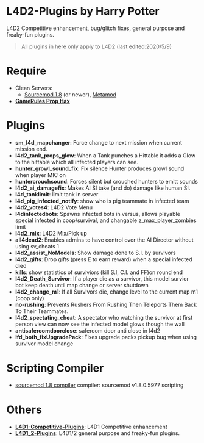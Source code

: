 # L4D2-Plugins by Harry Potter
L4D2 Competitive enhancement, bug/glitch fixes, general purpose and freaky-fun plugins.
>All plugins in here only apply to L4D2 (last edited:2020/5/9)
# Require
* Clean Servers:
  * [Sourcemod 1.8](https://www.sourcemod.net/downloads.php?branch=1.8-dev) (or newer), [Metamod](https://www.metamodsource.net/downloads.php?branch=stable)
* <b>[GameRules Prop Hax](https://forums.alliedmods.net/showthread.php?t=154217)</b>
# Plugins
* <b>sm_l4d_mapchanger</b>: Force change to next mission when current mission end.
* <b>l4d2_tank_props_glow</b>: When a Tank punches a Hittable it adds a Glow to the hittable which all infected players can see.
* <b>hunter_growl_sound_fix</b>: Fix silence Hunter produces growl sound when player MIC on
* <b>huntercrouchsound</b>: Forces silent but crouched hunters to emitt sounds
* <b>l4d2_ai_damagefix</b>: Makes AI SI take (and do) damage like human SI.
* <b>l4d_tanklimit</b>: limit tank in server
* <b>l4d_pig_infected_notify</b>: show who is pig teammate in infected team
* <b>l4d2_votes4</b>: L4D2 Vote Menu
* <b>l4dinfectedbots</b>: Spawns infected bots in versus, allows playable special infected in coop/survival, and changable z_max_player_zombies limit
* <b>l4d2_mix</b>: L4D2 Mix/Pick up
* <b>all4dead2</b>: Enables admins to have control over the AI Director without using sv_cheats 1
* <b>l4d2_assist_NoModels</b>: Show damage done to S.I. by survivors
* <b>l4d2_gifts</b>: Drop gifts (press E to earn reward) when a special infected died
* <b>kills</b>: show statistics of surviviors (kill S.I, C.I. and FF)on round end
* <b>l4d2_Death_Survivor</b>: If a player die as a survivor, this model survior bot keep death until map change or server shutdown
* <b>l4d2_change_m1</b>: If all Survivors die, change level to the current map m1 (coop only)
* <b>no-rushing</b>: Prevents Rushers From Rushing Then Teleports Them Back To Their Teammates.
* <b>l4d2_spectating_cheat</b>: A spectator who watching the survivor at first person view can now see the infected model glows though the wall
* <b>antisaferoomdoorclose</b>: saferoom door anti close in l4d2
* <b>lfd_both_fixUpgradePack</b>: Fixes upgrade packs pickup bug when using survivor model change
# Scripting Compiler
* [sourcemod 1.8 compiler](https://github.com/fbef0102/L4D2-Plugins/releases/download/v1.0/sourcemod_1.8_Compiler.zip) compiler: sourcemod v1.8.0.5977 scripting
# Others
* <b>[L4D1-Competitive-Plugins](https://github.com/fbef0102/L4D1-Competitive-Plugins)</b>: L4D1 Competitive enhancement
* <b>[L4D1_2-Plugins](https://github.com/fbef0102/L4D1_2-Plugins)</b>: L4D1/2 general purpose and freaky-fun plugins.
